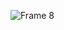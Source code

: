 ![Frame 8](https://github.com/cactussia/cactusia/assets/115560200/40e4477e-385f-46f8-bb5f-17a6dc996171)

